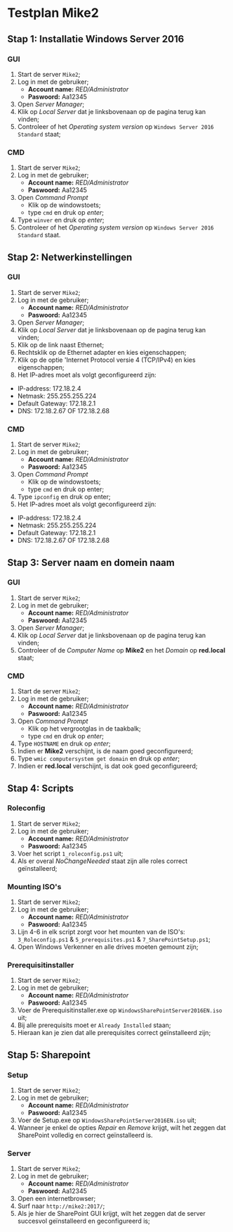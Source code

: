  # **Testplan Mike2**
 
 ## Stap 1: Installatie Windows Server 2016
 
 ### GUI
 1. Start de server `Mike2`;
 2. Log in met de gebruiker;
 	- **Account name:** _RED/Administrator_
 	- **Paswoord:** Aa12345
 3. Open *Server Manager*;
 4. Klik op *Local Server* dat je linksbovenaan op de pagina terug kan vinden;
 5. Controleer of het *Operating system version* op `Windows Server 2016 Standard` staat;
 
 ### CMD
 1. Start de server `Mike2`;
 2. Log in met de gebruiker;
 	- **Account name:** _RED/Administrator_
 	- **Paswoord:** Aa12345
 3. Open *Command Prompt*
 	- Klik op de windowstoets;
 	- type `cmd` en druk op *enter*;
 4. Type `winver` en druk op *enter*;
 5. Controleer of het *Operating system version* op `Windows Server 2016 Standard` staat.
 
 ## Stap 2: Netwerkinstellingen
 ### GUI
 1. Start de server `Mike2`;
 2. Log in met de gebruiker;
 	- **Account name:** _RED/Administrator_
 	- **Paswoord:** Aa12345
 3. Open *Server Manager*;
 4. Klik op *Local Server* dat je linksbovenaan op de pagina terug kan vinden;
 5. Klik op de link naast Ethernet;
 6. Rechtsklik op de Ethernet adapter en kies eigenschappen;
 7. Klik op de optie 'Internet Protocol versie 4 (TCP/IPv4) en kies eigenschappen;
 8. Het IP-adres moet als volgt geconfigureerd zijn: 
  - IP-address: 172.18.2.4
  - Netmask: 255.255.255.224
  - Default Gateway: 172.18.2.1
  - DNS: 172.18.2.67 OF 172.18.2.68
  
 ### CMD
 1. Start de server `Mike2`;
 2. Log in met de gebruiker;
 	- **Account name:** _RED/Administrator_
 	- **Paswoord:** Aa12345
 3. Open *Command Prompt*
 	 - Klik op de windowstoets;
  	- type `cmd` en druk op enter;
 4. Type `ipconfig` en druk op enter;
 5. Het IP-adres moet als volgt geconfigureerd zijn: 
  - IP-address: 172.18.2.4
  - Netmask: 255.255.255.224
  - Default Gateway: 172.18.2.1
  - DNS: 172.18.2.67 OF 172.18.2.68
  
 ## Stap 3: Server naam en domein naam
 
 ### GUI
 1. Start de server `Mike2`;
 2. Log in met de gebruiker;
 	- **Account name:** _RED/Administrator_
 	- **Paswoord:** Aa12345
 3. Open *Server Manager*;
 4. Klik op *Local Server* dat je linksbovenaan op de pagina terug kan vinden;
 5. Controleer of de *Computer Name* op **Mike2** en het *Domain* op **red.local** staat;
 
 ### CMD
 1. Start de server `Mike2`;
 2. Log in met de gebruiker;
 	- **Account name:** _RED/Administrator_
 	- **Paswoord:** Aa12345
 3. Open *Command Prompt*
 	- Klik op het vergrootglas in de taakbalk;
 	- type `cmd` en druk op *enter*;
 4. Type `HOSTNAME` en druk op *enter*;
 5. Indien er **Mike2** verschijnt, is de naam goed geconfigureerd;
 6. Type `wmic computersystem get domain` en druk op *enter*;
 7. Indien er **red.local** verschijnt, is dat ook goed geconfigureerd;
 
 ## Stap 4: Scripts
 ### Roleconfig
 1. Start de server `Mike2`;
 2. Log in met de gebruiker;
 	- **Account name:** _RED/Administrator_
 	- **Paswoord:** Aa12345
 3. Voer het script `1_roleconfig.ps1` uit;
 4. Als er overal _NoChangeNeeded_ staat zijn alle roles correct geïnstalleerd;
 
 ### Mounting ISO's
 1. Start de server `Mike2`;
 2. Log in met de gebruiker;
 	- **Account name:** _RED/Administrator_
 	- **Paswoord:** Aa12345
 3. Lijn 4-6 in elk script zorgt voor het mounten van de ISO's: `3_Roleconfig.ps1` & `5_prerequisites.ps1` & `7_SharePointSetup.ps1`;
 4. Open Windows Verkenner en alle drives moeten gemount zijn;
 
 ### Prerequisitinstaller
 1. Start de server `Mike2`;
 2. Log in met de gebruiker;
 	- **Account name:** _RED/Administrator_
 	- **Paswoord:** Aa12345
 3. Voer de Prerequisitinstaller.exe op `WindowsSharePointServer2016EN.iso` uit;
 4. Bij alle prerequisits moet er `Already Installed` staan;
 5. Hieraan kan je zien dat alle prerequisites correct geïnstalleerd zijn;
 
 ## Stap 5: Sharepoint
 ### Setup
 1. Start de server `Mike2`;
 2. Log in met de gebruiker;
 	- **Account name:** _RED/Administrator_
 	- **Paswoord:** Aa12345
 3. Voer de Setup.exe op `WindowsSharePointServer2016EN.iso` uit;
 4. Wanneer je enkel de opties _Repair_ en _Remove_ krijgt, wilt het zeggen dat SharePoint volledig en correct geïnstalleerd is.
 
 ### Server
 1. Start de server `Mike2`;
 2. Log in met de gebruiker;
 	- **Account name:** _RED/Administrator_
 	- **Paswoord:** Aa12345
 3. Open een internetbrowser;
 4. Surf naar `http://mike2:2017/`;
 5. Als je hier de SharePoint GUI krijgt, wilt het zeggen dat de server succesvol geïnstalleerd en geconfigureerd is;
